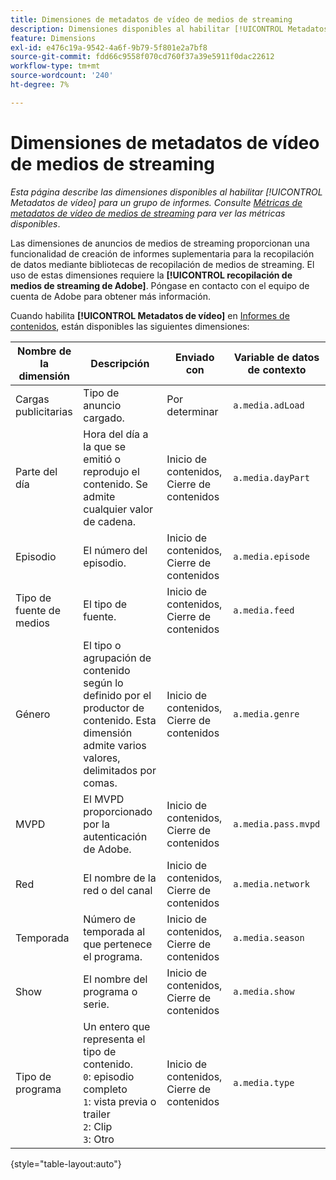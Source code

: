 ```yaml
---
title: Dimensiones de metadatos de vídeo de medios de streaming
description: Dimensiones disponibles al habilitar [!UICONTROL Metadatos de vídeo] para un grupo de informes.
feature: Dimensions
exl-id: e476c19a-9542-4a6f-9b79-5f801e2a7bf8
source-git-commit: fdd66c9558f070cd760f37a39e5911f0dac22612
workflow-type: tm+mt
source-wordcount: '240'
ht-degree: 7%

---
```


# Dimensiones de metadatos de vídeo de medios de streaming

*Esta página describe las dimensiones disponibles al habilitar [!UICONTROL Metadatos de vídeo] para un grupo de informes. Consulte [Métricas de metadatos de vídeo de medios de streaming](../metrics/sm-video-metadata.md) para ver las métricas disponibles*.

Las dimensiones de anuncios de medios de streaming proporcionan una funcionalidad de creación de informes suplementaria para la recopilación de datos mediante bibliotecas de recopilación de medios de streaming. El uso de estas dimensiones requiere la **[!UICONTROL recopilación de medios de streaming de Adobe]**. Póngase en contacto con el equipo de cuenta de Adobe para obtener más información.

Cuando habilita **[!UICONTROL Metadatos de vídeo]** en [Informes de contenidos](/help/admin/admin/c-manage-report-suites/c-edit-report-suites/media-management.md), están disponibles las siguientes dimensiones:

| Nombre de la dimensión | Descripción | Enviado con | Variable de datos de contexto |
| --- | --- | --- | --- |
| Cargas publicitarias | Tipo de anuncio cargado. | Por determinar | `a.media.adLoad` |
| Parte del día | Hora del día a la que se emitió o reprodujo el contenido. Se admite cualquier valor de cadena. | Inicio de contenidos, Cierre de contenidos | `a.media.dayPart` |
| Episodio | El número del episodio. | Inicio de contenidos, Cierre de contenidos | `a.media.episode` |
| Tipo de fuente de medios | El tipo de fuente. | Inicio de contenidos, Cierre de contenidos | `a.media.feed` |
| Género | El tipo o agrupación de contenido según lo definido por el productor de contenido. Esta dimensión admite varios valores, delimitados por comas. | Inicio de contenidos, Cierre de contenidos | `a.media.genre` |
| MVPD | El MVPD proporcionado por la autenticación de Adobe. | Inicio de contenidos, Cierre de contenidos | `a.media.pass.mvpd` |
| Red | El nombre de la red o del canal | Inicio de contenidos, Cierre de contenidos | `a.media.network` |
| Temporada | Número de temporada al que pertenece el programa. | Inicio de contenidos, Cierre de contenidos | `a.media.season` |
| Show | El nombre del programa o serie. | Inicio de contenidos, Cierre de contenidos | `a.media.show` |
| Tipo de programa | Un entero que representa el tipo de contenido.<br>`0`: episodio completo<br>`1`: vista previa o trailer<br>`2`: Clip<br>`3`: Otro | Inicio de contenidos, Cierre de contenidos | `a.media.type` |

{style="table-layout:auto"}
